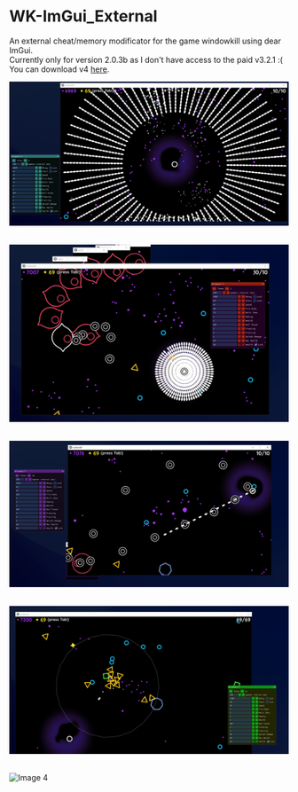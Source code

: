 # WK-ImGui_External 
An external cheat/memory modificator for the game windowkill using dear ImGui.
<br>Currently only for version 2.0.3b as I don't have access to the paid v3.2.1 :(<br>
You can download v4 [here](https://github.com/fakepepsilol/WK-ImGui_External/releases).
<br>

![Image 1](images/1.png)
<br>
<br>

![Image 2](images/2.png)
<br>
<br>

![Image 3](images/3.png)
<br>
<br>

![Image 4](images/4.png)
<br>
<br>

![Image 4](images/5.png)
